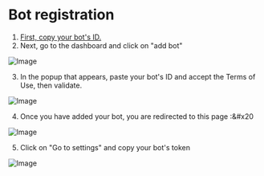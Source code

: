 # Bot registration

1. [First, copy your bot's ID.](https://support.discord.com/hc/en-us/articles/206346498-Where-can-I-find-my-User-Server-Message-ID-)
2. Next, go to the dashboard and click on "add bot"

![Image](https://i.imgur.com/tEzxQv5.png)

3. In the popup that appears, paste your bot's ID and accept the Terms of Use, then validate.

![Image](https://i.imgur.com/knW5uCp.png)

4. Once you have added your bot, you are redirected to this page :&#x20

![Image](https://i.imgur.com/QKCS1c8.png)

5. Click on "Go to settings" and copy your bot's token

![Image](https://i.imgur.com/mzoIAP6.png)

